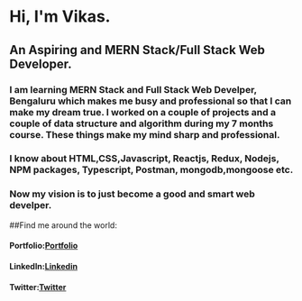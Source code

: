 # Hi, I'm Vikas.

## An Aspiring and MERN Stack/Full Stack Web Developer.

### I am learning MERN Stack and Full Stack Web Develper, Bengaluru which makes me busy and professional so that I can make my dream true. I worked on a couple of projects and a couple of data structure and algorithm during my 7 months course. These things make my mind sharp and professional.

### I know about HTML,CSS,Javascript, Reactjs, Redux, Nodejs, NPM packages, Typescript, Postman, mongodb,mongoose etc.

### Now my vision is to just become a good and smart web develper.

##Find me around the world:
#### Portfolio:[Portfolio](https://duckduckgo.com)
#### LinkedIn:[Linkedin](https://www.linkedin.com/in/vikas-820001201)
#### Twitter:[Twitter](https://twitter.com/vkg6614)



<!--
**vkg6614/vkg6614** is a ✨ _special_ ✨ repository because its `README.md` (this file) appears on your GitHub profile.

Here are some ideas to get you started:

- 🔭 I’m currently working on ...
- 🌱 I’m currently learning ...
- 👯 I’m looking to collaborate on ...
- 🤔 I’m looking for help with ...
- 💬 Ask me about ...
- 📫 How to reach me: ...
- 😄 Pronouns: ...
- ⚡ Fun fact: ...
-->
